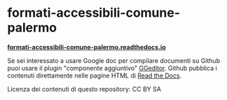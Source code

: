 # formati-accessibili-comune-palermo


[**formati-accessibili-comune-palermo.readthedocs.io**](http://formati-accessibili-comune-palermo.readthedocs.io)  


Se sei interessato a usare Google doc per compilare documenti su Github puoi usare il plugin "componente aggiuntivo" [GGeditor](http://googledocs.readthedocs.io). Github pubblica i contenuti direttamente nelle pagine HTML di [Read the Docs](https://readthedocs.org/).

Licenza dei contenuti di questo repository: CC BY SA




